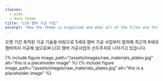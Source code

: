 ```yaml
---
classes: 
  - wide
  - dark-theme
title: "LCD 챔버 가공 사업"
excerpt: "How the theme is organized and what all of the files are for."
---
```


오랜 기간 축적된 가공 기술을 바탕으로 5세대 챔버 가공 사업부터 참여해 최근의 8세대 챔버까지 가공해 냄으로써 LCD 챔버 가공사업의 선두주자로 나아가고 있습니다.

{% include figure image_path="/assets/images/raw_materials_plates.jpg" alt="this is a placeholder image" %}
{% include figure image_path="/assets/images/raw_materials_plates.jpg" alt="this is a placeholder image" %}
